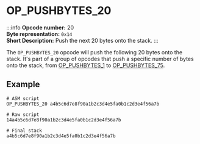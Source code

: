 # OP_PUSHBYTES_20
:::info
**Opcode number:** 20  
**Byte representation:**  `0x14`  
**Short Description:** Push the next 20 bytes onto the stack. 
:::

The `OP_PUSHBYTES_20` opcode will push the following 20 bytes onto the stack. It's part of a group of opcodes that push a specific number of bytes onto the stack, from [OP_PUSHBYTES_1](./OP_PUSHBYTES_1.md) to [OP_PUSHBYTES_75](./OP_PUSHBYTES_75.md).

## Example
```shell
# ASM script
OP_PUSHBYTES_20 a4b5c6d7e8f90a1b2c3d4e5fa0b1c2d3e4f56a7b

# Raw script
14a4b5c6d7e8f90a1b2c3d4e5fa0b1c2d3e4f56a7b

# Final stack
a4b5c6d7e8f90a1b2c3d4e5fa0b1c2d3e4f56a7b
```
